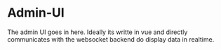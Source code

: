 # Admin-UI

The admin UI goes in here. Ideally its writte in vue and directly communicates with the websocket backend do display data in realtime.